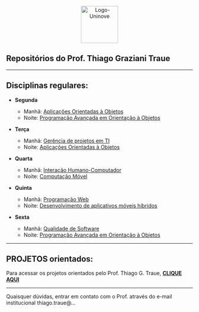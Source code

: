 <link rel="shortcut icon" type="image/x-icon" href="https://raw.githubusercontent.com/traue/Uninove-2021-1/main/favicon.ico">


<p align="center">
  <img src="https://traue.com.br/imgs/logo_uninove.png" alt="Logo-Uninove" width="100px"/>
  <br>
</p>


## Repositórios do Prof. Thiago Graziani Traue


***


## Disciplinas regulares:


* **Segunda**
  * Manhã: [Aplicações Orientadas à Objetos](https://github.com/traue/2021-1_segunda_manha)
  * Noite: [Programação Avançada em Orientação à Objetos](https://github.com/traue/2021-1_segunda_noite)


* **Terça**
  * Manhã: [Gerência de projetos em TI](https://github.com/traue/Uninove-2021-1/wiki/2021.1---Ger%C3%AAncia-de-projetos-em-TI)
  * Noite: [Aplicações Orientadas à Objetos](https://github.com/traue/2021-1_terca_noite)


* **Quarta**
  * Manhã: [Interação Humano-Computador](https://github.com/traue/Uninove-2021-1/wiki/2021.1-Intera%C3%A7%C3%A3o-Humano-Computado)
  * Noite: [Computação Móvel](https://github.com/traue/2021-1_quarta_noite)


* **Quinta**
  * Manhã: [Programação Web](https://github.com/traue/2021-1_quinta_manha)
  * Noite: [Desenvolvimento de aplicativos móveis híbridos](https://github.com/traue/2021-1_quinta_noite)


* **Sexta**
	* Manhã: [Qualidade de Software](https://github.com/traue/Uninove-2021-1/wiki/2021.1-Qualidade-de-Software)
  * Noite: [Programação Avançada em Orientação à Objetos](https://github.com/traue/2021-1_sexta_noite)


***

## **PROJETOS** orientados:


Para acessar os projetos orientados pelo Prof. Thiago G. Traue, **[CLIQUE AQUI](https://github.com/traue/Uninove-2021-1/wiki/2021.1-Projetos)**


***

Quaisquer dúvidas, entrar em contato com o Prof. através do e-mail institucional thiago.traue@...
